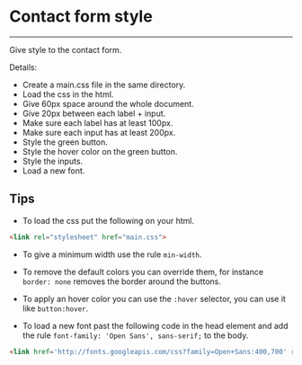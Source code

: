 # Contact form style
---

Give style to the contact form.

Details:
  - Create a main.css file in the same directory.
  - Load the css in the html.
  - Give 60px space around the whole document.
  - Give 20px between each label + input.
  - Make sure each label has at least 100px.
  - Make sure each input has at least 200px.
  - Style the green button.
  - Style the hover color on the green button.
  - Style the inputs.
  - Load a new font.

## Tips

* To load the css put the following on your html.

```html
<link rel="stylesheet" href="main.css">
```

* To give a minimum width use the rule `min-width`.

* To remove the default colors you can override them, for instance `border: none` removes the border around the buttons.

* To apply an hover color you can use the `:hover` selector, you can use it like `button:hover`.

* To load a new font past the following code in the head element and add the rule `font-family: 'Open Sans', sans-serif;` to the body.

```html
<link href='http://fonts.googleapis.com/css?family=Open+Sans:400,700' rel='stylesheet' type='text/css'>
```
